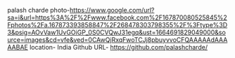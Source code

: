 palash charde
photo-https://www.google.com/url?sa=i&url=https%3A%2F%2Fwww.facebook.com%2F167870080525845%2Fphotos%2Fa.167873393858847%2F268478303798355%2F%3Ftype%3D3&psig=AOvVaw1UvGOiGP_0S0CVQwJ31egq&ust=1664691829049000&source=images&cd=vfe&ved=0CAwQjRxqFwoTCJj8pbuyvvoCFQAAAAAdAAAAABAE
location- India
Github URL- https://github.com/palashcharde/
